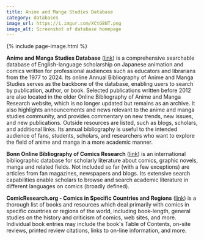 ```yaml
---
title: Anime and Manga Studies Database
category: databases
image_url: https://i.imgur.com/XCtG8NT.png
image_alt: Screenshot of database homepage
---
```

{% include page-image.html %}

<p><strong>Anime and Manga Studies Database</strong> (<a href="https://www.animemangastudies.com/database/">link</a>) is a comprehensive searchable database of English-language scholarship on Japanese animation and comics written for professional audiences such as educators and librarians from the 1977 to 2024. Its online Annual Bibliography of Anime and Manga Studies serves as the backbone of the database, enabling users to search by publication, author, or book. Selected publications written before 2012 are also located in the older Online Bibliography of Anime and Manga Research website, which is no longer updated but remains as an archive. It also highlights announcements and news relevant to the anime and manga studies community, and provides commentary on new trends, new issues, and new publications. Outside resources are listed, such as blogs, scholars, and additional links. Its annual bibliography is useful to the intended audience of fans, students, scholars, and researchers who want to explore the field of anime and manga in a more academic manner.</p>

<p><strong>Bonn Online Bibliography of Comics Research</strong> (<a href="https://www.bobc.uni-bonn.de/index.php?browserTabID=da3e9622-7351-4921-aacb-a0e4d30a793c">link</a>) is an international bibliographic database for scholarly literature about comics, graphic novels, manga and related fields. Not included so far (with a few exceptions) are articles from fan magazines, newspapers and blogs. Its extensive search capabilities enable scholars to browse and search academic literature in different languages on comics (broadly defined).</p>

<p><strong>ComicResearch.org - Comics in Specific Countries and Regions</strong> (<a href="http://www.comicsresearch.org/countries.html">link</a>) is a thorough list of books and resources which deal primarily with comics in specific countries or regions of the world, including book-length, general studies on the history and criticism of comics, web sites, and more.  Individual book entries may include the book's Table of Contents, on-site reviews, printed review citations, links to on-line information, and more.</p>

